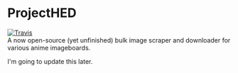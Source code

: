 # ProjectHED
[![Travis](https://img.shields.io/travis/MoeChezzy/ProjectHED.svg)](https://github.com/MoeChezzy/ProjectHED)  
A now open-source (yet unfinished) bulk image scraper and downloader for various anime imageboards.

I'm going to update this later.
